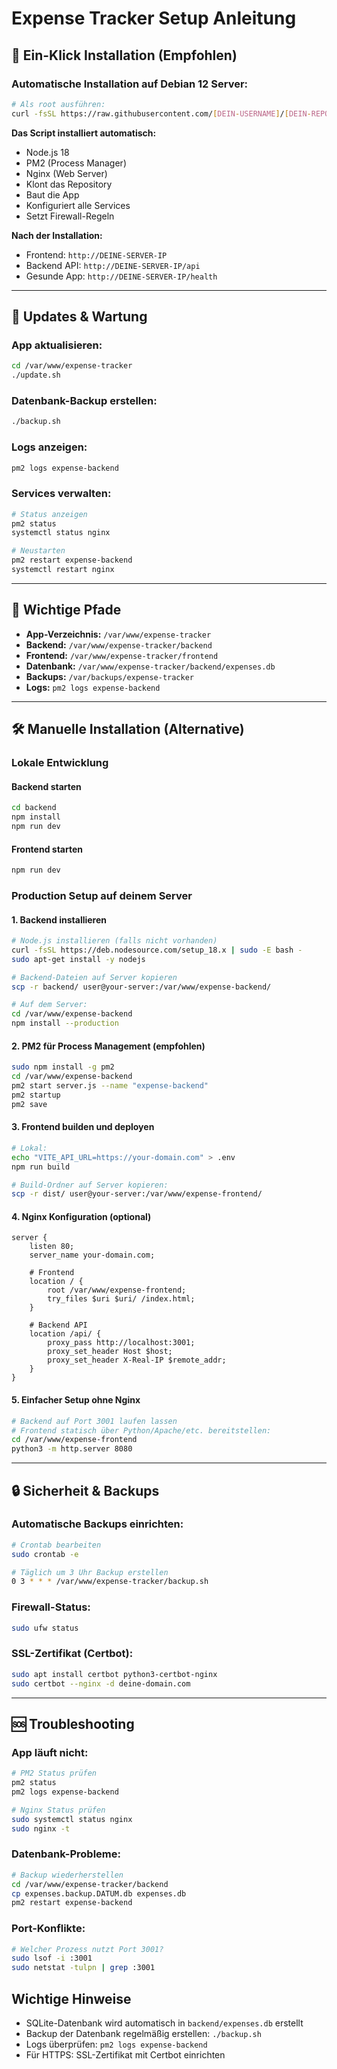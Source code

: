 
# Expense Tracker Setup Anleitung

## 🚀 Ein-Klick Installation (Empfohlen)

### Automatische Installation auf Debian 12 Server:
```bash
# Als root ausführen:
curl -fsSL https://raw.githubusercontent.com/[DEIN-USERNAME]/[DEIN-REPO]/main/deploy.sh | bash
```

**Das Script installiert automatisch:**
- Node.js 18
- PM2 (Process Manager)
- Nginx (Web Server)
- Klont das Repository
- Baut die App
- Konfiguriert alle Services
- Setzt Firewall-Regeln

**Nach der Installation:**
- Frontend: `http://DEINE-SERVER-IP`
- Backend API: `http://DEINE-SERVER-IP/api`
- Gesunde App: `http://DEINE-SERVER-IP/health`

---

## 🔄 Updates & Wartung

### App aktualisieren:
```bash
cd /var/www/expense-tracker
./update.sh
```

### Datenbank-Backup erstellen:
```bash
./backup.sh
```

### Logs anzeigen:
```bash
pm2 logs expense-backend
```

### Services verwalten:
```bash
# Status anzeigen
pm2 status
systemctl status nginx

# Neustarten
pm2 restart expense-backend
systemctl restart nginx
```

---

## 📁 Wichtige Pfade

- **App-Verzeichnis:** `/var/www/expense-tracker`
- **Backend:** `/var/www/expense-tracker/backend`
- **Frontend:** `/var/www/expense-tracker/frontend`  
- **Datenbank:** `/var/www/expense-tracker/backend/expenses.db`
- **Backups:** `/var/backups/expense-tracker`
- **Logs:** `pm2 logs expense-backend`

---

## 🛠️ Manuelle Installation (Alternative)

### Lokale Entwicklung

#### Backend starten
```bash
cd backend
npm install
npm run dev
```

#### Frontend starten
```bash
npm run dev
```

### Production Setup auf deinem Server

#### 1. Backend installieren
```bash
# Node.js installieren (falls nicht vorhanden)
curl -fsSL https://deb.nodesource.com/setup_18.x | sudo -E bash -
sudo apt-get install -y nodejs

# Backend-Dateien auf Server kopieren
scp -r backend/ user@your-server:/var/www/expense-backend/

# Auf dem Server:
cd /var/www/expense-backend
npm install --production
```

#### 2. PM2 für Process Management (empfohlen)
```bash
sudo npm install -g pm2
cd /var/www/expense-backend
pm2 start server.js --name "expense-backend"
pm2 startup
pm2 save
```

#### 3. Frontend builden und deployen
```bash
# Lokal:
echo "VITE_API_URL=https://your-domain.com" > .env
npm run build

# Build-Ordner auf Server kopieren:
scp -r dist/ user@your-server:/var/www/expense-frontend/
```

#### 4. Nginx Konfiguration (optional)
```nginx
server {
    listen 80;
    server_name your-domain.com;
    
    # Frontend
    location / {
        root /var/www/expense-frontend;
        try_files $uri $uri/ /index.html;
    }
    
    # Backend API
    location /api/ {
        proxy_pass http://localhost:3001;
        proxy_set_header Host $host;
        proxy_set_header X-Real-IP $remote_addr;
    }
}
```

#### 5. Einfacher Setup ohne Nginx
```bash
# Backend auf Port 3001 laufen lassen
# Frontend statisch über Python/Apache/etc. bereitstellen:
cd /var/www/expense-frontend
python3 -m http.server 8080
```

---

## 🔒 Sicherheit & Backups

### Automatische Backups einrichten:
```bash
# Crontab bearbeiten
sudo crontab -e

# Täglich um 3 Uhr Backup erstellen
0 3 * * * /var/www/expense-tracker/backup.sh
```

### Firewall-Status:
```bash
sudo ufw status
```

### SSL-Zertifikat (Certbot):
```bash
sudo apt install certbot python3-certbot-nginx
sudo certbot --nginx -d deine-domain.com
```

---

## 🆘 Troubleshooting

### App läuft nicht:
```bash
# PM2 Status prüfen
pm2 status
pm2 logs expense-backend

# Nginx Status prüfen  
sudo systemctl status nginx
sudo nginx -t
```

### Datenbank-Probleme:
```bash
# Backup wiederherstellen
cd /var/www/expense-tracker/backend
cp expenses.backup.DATUM.db expenses.db
pm2 restart expense-backend
```

### Port-Konflikte:
```bash
# Welcher Prozess nutzt Port 3001?
sudo lsof -i :3001
sudo netstat -tulpn | grep :3001
```

## Wichtige Hinweise
- SQLite-Datenbank wird automatisch in `backend/expenses.db` erstellt
- Backup der Datenbank regelmäßig erstellen: `./backup.sh`
- Logs überprüfen: `pm2 logs expense-backend`
- Für HTTPS: SSL-Zertifikat mit Certbot einrichten
